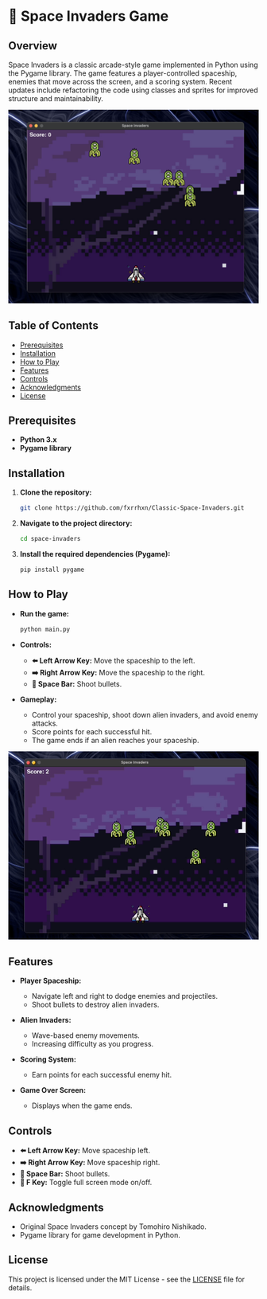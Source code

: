 # 🚀 Space Invaders Game

## Overview

Space Invaders is a classic arcade-style game implemented in Python using the Pygame library. The game features a player-controlled spaceship, enemies that move across the screen, and a scoring system. Recent updates include refactoring the code using classes and sprites for improved structure and maintainability.

![Space Invaders Screenshot](screenshot.png)

## Table of Contents

- [Prerequisites](#prerequisites)
- [Installation](#installation)
- [How to Play](#how-to-play)
- [Features](#features)
- [Controls](#controls)
- [Acknowledgments](#acknowledgments)
- [License](#license)

## Prerequisites

- **Python 3.x**
- **Pygame library**

## Installation

1. **Clone the repository:**

   ```bash
   git clone https://github.com/fxrrhxn/Classic-Space-Invaders.git
   ```

2. **Navigate to the project directory:**

   ```bash
   cd space-invaders
   ```

3. **Install the required dependencies (Pygame):**

   ```bash
   pip install pygame
   ```

## How to Play

- **Run the game:**

  ```bash
  python main.py
  ```

- **Controls:**

  - **⬅️ Left Arrow Key:** Move the spaceship to the left.
  - **➡️ Right Arrow Key:** Move the spaceship to the right.
  - **🚀 Space Bar:** Shoot bullets.

- **Gameplay:**
  - Control your spaceship, shoot down alien invaders, and avoid enemy attacks.
  - Score points for each successful hit.
  - The game ends if an alien reaches your spaceship.

![Gameplay Demo](gameplay.gif)

## Features

- **Player Spaceship:**

  - Navigate left and right to dodge enemies and projectiles.
  - Shoot bullets to destroy alien invaders.

- **Alien Invaders:**

  - Wave-based enemy movements.
  - Increasing difficulty as you progress.

- **Scoring System:**

  - Earn points for each successful enemy hit.

- **Game Over Screen:**
  - Displays when the game ends.

## Controls

- **⬅️ Left Arrow Key:** Move spaceship left.
- **➡️ Right Arrow Key:** Move spaceship right.
- **🚀 Space Bar:** Shoot bullets.
- **🔳 F Key:** Toggle full screen mode on/off.

## Acknowledgments

- Original Space Invaders concept by Tomohiro Nishikado.
- Pygame library for game development in Python.

## License

This project is licensed under the MIT License - see the [LICENSE](LICENSE) file for details.
